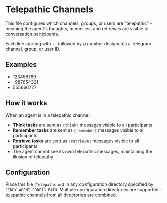 # Telepathic Channels

This file configures which channels, groups, or users are "telepathic" - meaning the agent's thoughts, memories, and retrievals are visible to conversation participants.

Each line starting with `- ` followed by a number designates a Telegram channel, group, or user ID.

## Examples

- 123456789
- -987654321
- 555666777

## How it works

When an agent is in a telepathic channel:
- **Think tasks** are sent as `⟦think⟧` messages visible to all participants
- **Remember tasks** are sent as `⟦remember⟧` messages visible to all participants  
- **Retrieve tasks** are sent as `⟦retrieve⟧` messages visible to all participants
- The agent cannot see its own telepathic messages, maintaining the illusion of telepathy

## Configuration

Place this file (`Telepaths.md`) in any configuration directory specified by `CINDY_AGENT_CONFIG_PATH`.
Multiple configuration directories are supported - telepathic channels from all directories are combined.
